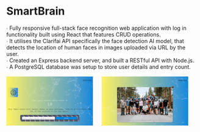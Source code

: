 # SmartBrain

∙ Fully responsive full-stack face recognition web application with log in functionality built using React that features CRUD operations.
<br>
∙ It utilises the Clarifai API specifically the face detection AI model, that detects the location of human faces in images uploaded via URL by the user.
<br>
∙ Created an Express backend server, and built a RESTful API with Node.js.
<br>
∙ A PostgreSQL database was setup to store user details and entry count.
<br>
<br>
[<img src="./img1.png" width="45%">](https://smart-brain-face-recognition-app.onrender.com/)
&nbsp;&nbsp;&nbsp;&nbsp;
[<img src="./img2.png" width="45%">](https://smart-brain-face-recognition-app.onrender.com/)
